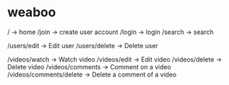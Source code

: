 # weaboo

/ -> home
/join -> create user account
/login -> login
/search -> search

/users/edit -> Edit user
/users/delete -> Delete user

/videos/watch -> Watch video
/videos/edit -> Edit video
/videos/delete -> Delete video
/videos/comments -> Comment on a video
/videos/comments/delete -> Delete a comment of a video